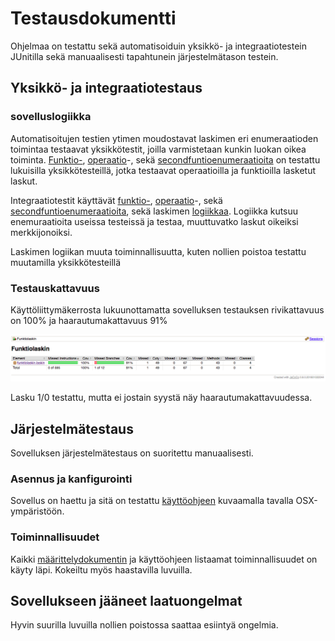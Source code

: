 # Testausdokumentti

Ohjelmaa on testattu sekä automatisoiduin yksikkö- ja integraatiotestein JUnitilla sekä manuaalisesti tapahtunein järjestelmätason testein.

## Yksikkö- ja integraatiotestaus

### sovelluslogiikka

Automatisoitujen testien ytimen moudostavat laskimen eri enumeraatioden toimintaa testaavat yksikkötestit, joilla varmistetaan kunkin luokan oikea toiminta. [Funktio-](https://github.com/eidzei/otm-harjoitustyo/blob/master/Funktiolaskin/src/main/java/funktiolaskin/laskin/Functions.java), [operaatio](https://github.com/eidzei/otm-harjoitustyo/blob/master/Funktiolaskin/src/main/java/funktiolaskin/laskin/Operators.java)-, sekä [secondfuntioenumeraatioita](https://github.com/eidzei/otm-harjoitustyo/blob/master/Funktiolaskin/src/main/java/funktiolaskin/laskin/SecondFunctions.java) on testattu lukuisilla yksikkötesteillä, jotka testaavat operaatioilla ja funktioilla lasketut laskut. 

Integraatiotestit käyttävät [funktio-](https://github.com/eidzei/otm-harjoitustyo/blob/master/Funktiolaskin/src/main/java/funktiolaskin/laskin/Functions.java), [operaatio](https://github.com/eidzei/otm-harjoitustyo/blob/master/Funktiolaskin/src/main/java/funktiolaskin/laskin/Operators.java)-, sekä [secondfuntioenumeraatioita](https://github.com/eidzei/otm-harjoitustyo/blob/master/Funktiolaskin/src/main/java/funktiolaskin/laskin/SecondFunctions.java), sekä laskimen [logiikkaa](https://github.com/eidzei/otm-harjoitustyo/blob/master/Funktiolaskin/src/main/java/funktiolaskin/laskin/Calculator.java). Logiikka kutsuu enemuraatioita useissa testeissä ja testaa, muuttuvatko laskut oikeiksi merkkijonoiksi.

Laskimen logiikan muuta toiminnallisuutta, kuten nollien poistoa testattu muutamilla yksikkötesteillä


### Testauskattavuus

Käyttöliittymäkerrosta lukuunottamatta sovelluksen testauksen rivikattavuus on 100% ja haarautumakattavuus 91%

<img src="https://github.com/eidzei/otm-harjoitustyo/blob/master/Funktiolaskin/dokumentointi/kuvat/testikattavuus.png" width="800">

Lasku 1/0 testattu, mutta ei jostain syystä näy haarautumakattavuudessa. 

## Järjestelmätestaus

Sovelluksen järjestelmätestaus on suoritettu manuaalisesti.

### Asennus ja kanfigurointi

Sovellus on haettu ja sitä on testattu [käyttöohjeen](https://github.com/mluukkai/OtmTodoApp/blob/master/dokumentaatio/kayttoohje.md) kuvaamalla tavalla OSX-ympäristöön.

### Toiminnallisuudet

Kaikki [määrittelydokumentin](https://github.com/eidzei/otm-harjoitustyo/blob/master/Funktiolaskin/dokumentointi/Testausdokumentti.md) ja käyttöohjeen listaamat toiminnallisuudet on käyty läpi. Kokeiltu myös haastavilla luvuilla.

## Sovellukseen jääneet laatuongelmat

Hyvin suurilla luvuilla nollien poistossa saattaa esiintyä ongelmia.


